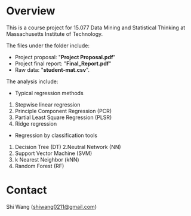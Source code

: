 Overview
========

This is a course project for 15.077 Data Mining and Statistical Thinking at Massachusetts Institute of Technology.

The files under the folder include:

-   Project proposal: "**Project Proposal.pdf**"
-   Project final report: "**Final\_Report.pdf**"
-   Raw data: "**student-mat.csv**".

The analysis include:

-   Typical regression methods

1.  Stepwise linear regression
2.  Principle Component Regression (PCR)
3.  Partial Least Square Regression (PLSR)
4.  Ridge regression

-   Regression by classification tools

1.  Decision Tree (DT) 2.Neutral Network (NN)
2.  Support Vector Machine (SVM)
3.  k Nearest Neighbor (kNN)
4.  Random Forest (RF)

Contact
=======

Shi Wang (<shiwang0211@gmail.com>)
